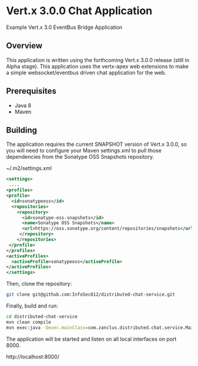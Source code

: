 # Vert.x 3.0.0 Chat Application
Example Vert.x 3.0 EventBus Bridge Application

## Overview
This application is written using the forthcoming Vert.x 3.0.0 release (still 
in Alpha stage). This application uses the vertx-apex web extensions to make a 
simple websocket/eventbus driven chat application for the web.

## Prerequisites

- Java 8
- Maven

## Building

The application requires the current SNAPSHOT version of Vert.x 3.0.0, so you
will need to configure your Maven settings.xml to pull those dependencies from
the Sonatype OSS Snapshots repository. 

~/.m2/settings.xml
```xml
<settings>
 ....
<profiles>
<profile>
  <id>sonatypeoss</id>
  <repositories>
    <repository>
      <id>sonatype-oss-snapshots</id>
      <name>Sonatype OSS Snapshots</name>
      <url>https://oss.sonatype.org/content/repositories/snapshots</url>
     </repository>
    </repositories>
 </profile>
</profiles>
<activeProfiles>
  <activeProfile>sonatypeoss</activeProfile>
</activeProfiles>
</settings>
```

Then, clone the repository:

```bash
git clone git@github.com:InfoSec812/distributed-chat-service.git
```

Finally, build and run:

```bash
cd distributed-chat-service
mvn clean compile
mvn exec:java -Dexec.mainClass=com.zanclus.distributed.chat.service.Main
```

The application will be started and listen on all local interfaces on port 8000.

http://localhost:8000/


